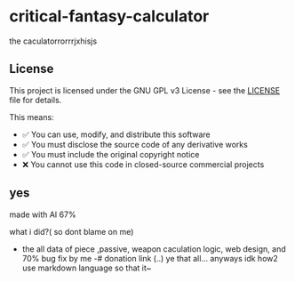 # critical-fantasy-calculator
the caculatorrorrrjxhisjs
## License

This project is licensed under the GNU GPL v3 License - see the [LICENSE](LICENSE) file for details.

This means:
- ✅ You can use, modify, and distribute this software
- ✅ You must disclose the source code of any derivative works  
- ✅ You must include the original copyright notice
- ❌ You cannot use this code in closed-source commercial projects

## yes
made with AI 67%

what i did?( so dont blame on me)
- the all data of piece ,passive, weapon caculation logic, web design, and 70% bug fix by me
-# donation link (..)
ye that all...
anyways idk how2 use markdown language so that it~
